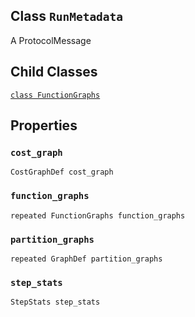 

## Class  `RunMetadata` 
A ProtocolMessage

## Child Classes
[ `class FunctionGraphs` ](https://tensorflow.google.cn/api_docs/python/tf/compat/v1/RunMetadata/FunctionGraphs)

## Properties


###  `cost_graph` 
 `CostGraphDef cost_graph` 

###  `function_graphs` 
 `repeated FunctionGraphs function_graphs` 

###  `partition_graphs` 
 `repeated GraphDef partition_graphs` 

###  `step_stats` 
 `StepStats step_stats` 

